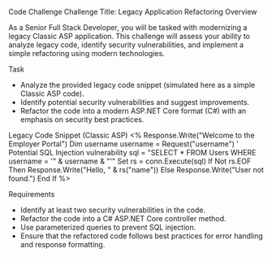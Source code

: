 Code Challenge
Challenge Title: Legacy Application Refactoring
Overview


As a Senior Full Stack Developer, you will be tasked with modernizing a legacy Classic ASP application. This challenge will assess your ability to analyze legacy code, identify security vulnerabilities, and implement a simple refactoring using modern technologies.

Task
- Analyze the provided legacy code snippet (simulated here as a simple Classic ASP code).
- Identify potential security vulnerabilities and suggest improvements.
- Refactor the code into a modern ASP.NET Core format (C#) with an emphasis on security best practices.



Legacy Code Snippet (Classic ASP)
<%
Response.Write("Welcome to the Employer Portal")
Dim username
username = Request("username")
' Potential SQL Injection vulnerability
sql = "SELECT * FROM Users WHERE username = '" & username & "'"
Set rs = conn.Execute(sql)
If Not rs.EOF Then
    Response.Write("Hello, " & rs("name"))
Else
    Response.Write("User not found.")
End If
%>



Requirements
- Identify at least two security vulnerabilities in the code.
- Refactor the code into a C# ASP.NET Core controller method.
- Use parameterized queries to prevent SQL injection.
- Ensure that the refactored code follows best practices for error handling and response formatting.

